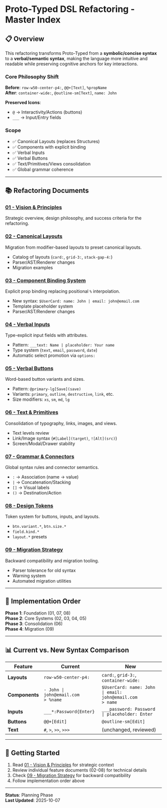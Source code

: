 # Proto-Typed DSL Refactoring - Master Index

## 📋 Overview

This refactoring transforms Proto-Typed from a **symbolic/concise syntax** to a **verbal/semantic syntax**, making the language more intuitive and readable while preserving cognitive anchors for key interactions.

### Core Philosophy Shift

**Before**: `row-w50-center-p4:`, `@@+[Text]`, `%propName`  
**After**: `container-wide:`, `@outline-sm[Text]`, `name: John`

**Preserved Icons**:
- `@` → Interactivity/Actions (buttons)
- `___` → Input/Entry fields

### Scope

- ✅ Canonical Layouts (replaces Structures)
- ✅ Components with explicit binding
- ✅ Verbal Inputs
- ✅ Verbal Buttons
- ✅ Text/Primitives/Views consolidation
- ✅ Global grammar coherence

---

## 📚 Refactoring Documents

### [01 - Vision & Principles](./01-vision-principles.md)
Strategic overview, design philosophy, and success criteria for the refactoring.

### [02 - Canonical Layouts](./02-canonical-layouts.md)
Migration from modifier-based layouts to preset canonical layouts.
- Catalog of layouts (`card:`, `grid-3:`, `stack-gap-4:`)
- Parser/AST/Renderer changes
- Migration examples

### [03 - Component Binding System](./03-component-binding.md)
Explicit prop binding replacing positional `%` interpolation.
- New syntax: `$UserCard: name: John | email: john@email.com`
- Template placeholder system
- Parser/AST/Renderer changes

### [04 - Verbal Inputs](./04-verbal-inputs.md)
Type-explicit input fields with attributes.
- Pattern: `___text: Name | placeholder: Your name`
- Type system (`text`, `email`, `password`, `date`)
- Automatic select promotion via `options:`

### [05 - Verbal Buttons](./05-verbal-buttons.md)
Word-based button variants and sizes.
- Pattern: `@primary-lg[Save](save)`
- Variants: `primary`, `outline`, `destructive`, `link`, etc.
- Size modifiers: `xs`, `sm`, `md`, `lg`

### [06 - Text & Primitives](./06-text-primitives.md)
Consolidation of typography, links, images, and views.
- Text levels review
- Link/Image syntax (`#[Label](target)`, `![Alt](src)`)
- Screen/Modal/Drawer stability

### [07 - Grammar & Connectors](./07-grammar-connectors.md)
Global syntax rules and connector semantics.
- `:` → Association (name → value)
- `|` → Concatenation/Stacking
- `[]` → Visual labels
- `()` → Destination/Action

### [08 - Design Tokens](./08-design-tokens.md)
Token system for buttons, inputs, and layouts.
- `btn.variant.*`, `btn.size.*`
- `field.kind.*`
- `layout.*` presets

### [09 - Migration Strategy](./09-migration-strategy.md)
Backward compatibility and migration tooling.
- Parser tolerance for old syntax
- Warning system
- Automated migration utilities

---

## 🎯 Implementation Order

**Phase 1**: Foundation (01, 07, 08)  
**Phase 2**: Core Systems (02, 03, 04, 05)  
**Phase 3**: Consolidation (06)  
**Phase 4**: Migration (09)

---

## 📊 Current vs. New Syntax Comparison

| Feature | Current | New |
|---------|---------|-----|
| **Layouts** | `row-w50-center-p4:` | `card:`, `grid-3:`, `container-wide:` |
| **Components** | `- John \| john@email.com`<br>`> %name` | `$UserCard: name: John \| email: john@email.com`<br>`> name` |
| **Inputs** | `___*:Password{Enter}` | `___password: Password \| placeholder: Enter` |
| **Buttons** | `@@+[Edit]` | `@outline-sm[Edit]` |
| **Text** | `#`, `>`, `>>`, `>>>` | (unchanged, reviewed) |

---

## 🚀 Getting Started

1. Read [01 - Vision & Principles](./01-vision-principles.md) for strategic context
2. Review individual feature documents (02-08) for technical details
3. Check [09 - Migration Strategy](./09-migration-strategy.md) for backward compatibility
4. Follow implementation order above

---

**Status**: Planning Phase  
**Last Updated**: 2025-10-07

